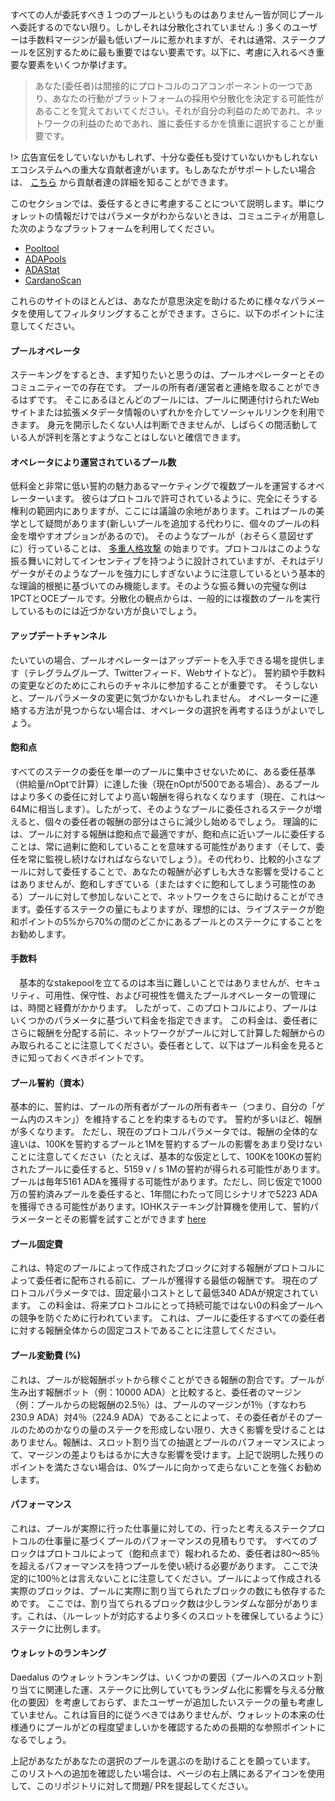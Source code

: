 
すべての人が委託すべき１つのプールというものはありませんー皆が同じプールへ委託するのでない限り。しかしそれは分散化されていません :) 多くのユーザーは手数料マージンが最も低いプールに惹かれますが、それは通常、ステークプールを区別するために最も重要ではない要素です。以下に、考慮に入れるべき重要な要素をいくつか挙げます。

> あなた(委任者)は間接的にプロトコルのコアコンポーネントの一つであり、あなたの行動がプラットフォームの採用や分散化を決定する可能性があることを覚えておいてください。それが自分の利益のためであれ、ネットワークの利益のためであれ、誰に委任するかを慎重に選択することが重要です。

!> 広告宣伝をしていないかもしれず、十分な委任も受けていないかもしれないエコシステムへの重大な貢献者達がいます。もしあなたがサポートしたい場合は、 [こちら](community-contrib.md) から貢献者達の詳細を知ることができます。

このセクションでは、委任するときに考慮することについて説明します。単にウォレットの情報だけではパラメータがわからないときは、コミュニティが用意した次のようなプラットフォームを利用してください。
- [Pooltool](https://pooltool.io)
- [ADAPools](https://adapools.org)
- [ADAStat](https://adastat.net)
- [CardanoScan](http://cardanoscan.io)

これらのサイトのほとんどは、あなたが意思決定を助けるために様々なパラメータを使用してフィルタリングすることができます。さらに、以下のポイントに注意してください。

#### プールオペレータ

  ステーキングをするとき、まず知りたいと思うのは、プールオペレーターとそのコミュニティーでの存在です。 プールの所有者/運営者と連絡を取ることができるはずです。 そこにあるほとんどのプールには、プールに関連付けられたWebサイトまたは拡張メタデータ情報のいずれかを介してソーシャルリンクを利用できます。 身元を開示したくない人は判断できませんが、しばらくの間活動している人が評判を落とすようなことはしないと確信できます。 

#### オペレータにより運営されているプール数

  低料金と非常に低い誓約の魅力あるマーケティングで複数プールを運営するオペレーターいます。 彼らはプロトコルで許可されているように、完全にそうする権利の範囲内にありますが、ここには議論の余地があります。これはプールの美学として疑問があります(新しいプールを追加する代わりに、個々のプールの料金を増やすオプションがあるので)。 そのようなプールが（おそらく意図せずに）行っていることは、 [多重人格攻撃](https://en.wikipedia.org/wiki/Sybil_attack#:~:text=In%20a%20Sybil%20attack%2C%20the,diagnosed%20with%20dissociative%20identity%20disorder) の始まりです。プロトコルはこのような振る舞いに対してインセンティブを持つように設計されていますが、それはデリゲータがそのようなプールを強力にしすぎないように注意しているという基本的な理論的根拠に基づいてのみ機能します。そのような振る舞いの完璧な例は1PCTとOCEプールです。分散化の観点からは、一般的には複数のプールを実行しているものには近づかない方が良いでしょう。

#### アップデートチャンネル

  たいていの場合、プールオペレーターはアップデートを入手できる場を提供します（テレグラムグループ、Twitterフィード、Webサイトなど）。 誓約額や手数料の変更などのためにこれらのチャネルに参加することが重要です。 そうしないと、プールパラメータの変更に気づかないかもしれません。 オペレーターに連絡する方法が見つからない場合は、オペレータの選択を再考するほうがよいでしょう。

#### 飽和点

  すべてのステークの委任を単一のプールに集中させないために、ある委任基準（供給量/nOptで計算）に達した後（現在nOptが500である場合）、あるプールはより多くの委任に対してより高い報酬を得られなくなります（現在、これは～64Mに相当します）。したがって、そのようなプールに委任されるステークが増えると、個々の委任者の報酬の部分はさらに減少し始めるでしょう。
理論的には、プールに対する報酬は飽和点で最適ですが、飽和点に近いプールに委任することは、常に過剰に飽和していることを意味する可能性があります（そして、委任を常に監視し続けなければならないでしょう）。その代わり、比較的小さなプールに対して委任することで、あなたの報酬が必ずしも大きな影響を受けることはありませんが、飽和しすぎている（またはすぐに飽和してしまう可能性のある）プールに対して参加しないことで、ネットワークをさらに助けることができます。委任するステークの量にもよりますが、理想的には、ライブステークが飽和ポイントの5%から70%の間のどこかにあるプールとのステークにすることをお勧めします。

#### 手数料

　基本的なstakepoolを立てるのは本当に難しいことではありませんが、セキュリティ、可用性、保守性、および可視性を備えたプールオペレーターの管理には、時間と経費がかかります。 したがって、このプロトコルにより、プールはいくつかのパラメータに基づいて料金を指定できます。 この料金は、委任者にさらに報酬を分配する前に、ネットワークがプールに対して計算した報酬からのみ取られることに注意してください。委任者として、以下はプール料金を見るときに知っておくべきポイントです。

#### プール誓約（資本）
   基本的に、誓約は、プールの所有者がプールの所有者キー（つまり、自分の「ゲーム内のスキン」）を維持することを約束するものです。 誓約が多いほど、報酬が多くなります。 ただし、現在のプロトコルパラメータでは、報酬の全体的な違いは、100Kを誓約するプールと1Mを誓約するプールの影響をあまり受けないことに注意してください（たとえば、基本的な仮定として、100Kを100Kの誓約されたプールに委任すると、5159 v / s 1Mの誓約が得られる可能性があります。 プールは毎年5161 ADAを獲得する可能性があります。ただし、同じ仮定で1000万の誓約済みプールを委任すると、1年間にわたって同じシナリオで5223 ADAを獲得できる可能性があります。IOHKステーキング計算機を使用して、誓約パラメーターとその影響を試すことができます [here](https://cardano.org/calculator)

#### プール固定費
  これは、特定のプールによって作成されたブロックに対する報酬がプロトコルによって委任者に配布される前に、プールが獲得する最低の報酬です。 現在のプロトコルパラメータでは、固定最小コストとして最低340 ADAが規定されています。 この料金は、将来プロトコルにとって持続可能ではない0の料金プールへの競争を防ぐために行われています。 これは、プールに委任するすべての委任者に対する報酬全体からの固定コストであることに注意してください。
  
#### プール変動費 (%)
  これは、プールが総報酬ポットから稼ぐことができる報酬の割合です。プールが生み出す報酬ポット（例：10000 ADA）と比較すると、委任者のマージン（例：プールからの総報酬の2.5％）は、プールのマージンが1％（すなわち230.9 ADA）対4％（224.9 ADA）であることによって、その委任者がそのプールのためのかなりの量のステークを形成しない限り、大きく影響を受けることはありません。報酬は、スロット割り当ての抽選とプールのパフォーマンスによって、マージンの差よりもはるかに大きな影響を受けます。上記で説明した残りのポイントを満たさない場合は、0%プールに向かって走らないことを強くお勧めします。
  
#### パフォーマンス
  これは、プールが実際に行った仕事量に対しての、行ったと考えるステークプロトコルの仕事量に基づくプールのパフォーマンスの見積もりです。 すべてのブロックはプロトコルによって（飽和点まで）報われるため、委任者は80〜85％を超えるパフォーマンスを持つプールを使い続ける必要があります。 ここで決定的に100％とは言えないことに注意してください。プールによって作成される実際のブロックは、プールに実際に割り当てられたブロックの数にも依存するためです。 ここでは、割り当てられるブロック数は少しランダムな部分があります。これは、（ルーレットが対応するより多くのスロットを確保しているように）ステークに比例します。
  
#### ウォレットのランキング
  Daedalus のウォレットランキングは、いくつかの要因（プールへのスロット割り当てに関連した運、ステークに比例していてもランダム化に影響を与える分散化の要因）を考慮しておらず、またユーザーが追加したいステークの量も考慮していません。これは盲目的に従うべきではありませんが、ウォレットの本来の仕様通りにプールがどの程度望ましいかを確認するための長期的な参照ポイントになるでしょう。

上記があなたがあなたの選択のプールを選ぶのを助けることを願っています。 このリストへの追加を確認したい場合は、ページの右上隅にあるアイコンを使用して、このリポジトリに対して問題/ PRを提起してください。
